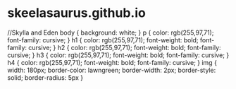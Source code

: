 # skeelasaurus.github.io

//Skylla and Eden
body {
  background: white;
}
p {
  color: rgb(255,97,71);
  font-family: cursive;
}
h1 {
  color: rgb(255,97,71);
  font-weight: bold;
  font-family: cursive;
}
h2 {
  color: rgb(255,97,71);
  font-weight: bold;
  font-family: cursive;
}
h3 {
  color: rgb(255,97,71);
  font-weight: bold;
  font-family: cursive;
}
h4 {
  color: rgb(255,97,71);
  font-weight: bold;
  font-family: cursive;
}
img {
  width: 180px;
  border-color: lawngreen;
  border-width: 2px;
  border-style: solid;
  border-radius: 5px
}
